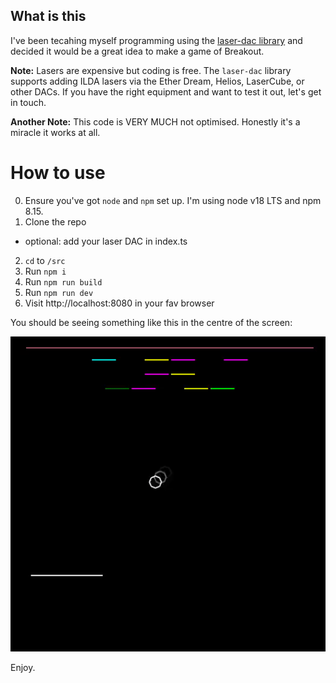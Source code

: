 ## What is this

I've been tecahing myself programming using the
[laser-dac library](https://github.com/Volst/laser-dac) and decided it would be a great idea to make a game of Breakout.

**Note:** Lasers are expensive but coding is free. The `laser-dac` library supports adding ILDA lasers via the Ether Dream, Helios, LaserCube, or other DACs. If you have the right equipment and want to test it out, let's get in touch.

**Another Note:** This code is VERY MUCH not optimised. Honestly it's a miracle it works at all.

# How to use

0. Ensure you've got `node` and `npm` set up. I'm using node v18 LTS and npm 8.15.
1. Clone the repo

- optional: add your laser DAC in index.ts

2. `cd` to `/src`
3. Run `npm i`
4. Run `npm run build`
5. Run `npm run dev`
6. Visit http://localhost:8080 in your fav browser

You should be seeing something like this in the centre of the screen:

![screenshot](laser-arkanoids.gif)

Enjoy.
